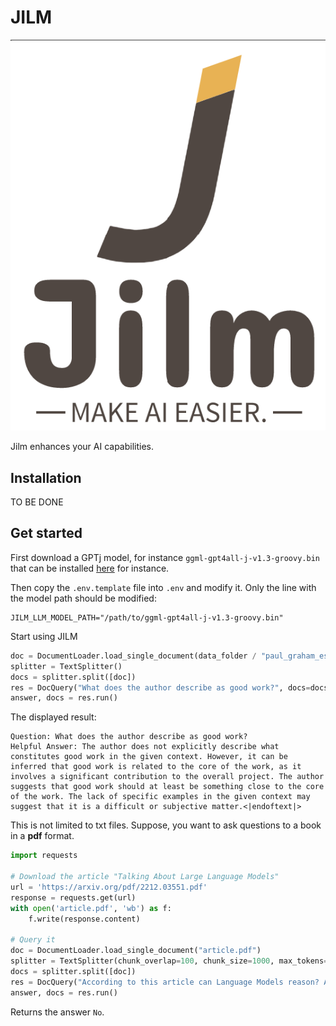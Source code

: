 # JILM

![JILM](images/jilm-logo.png)

Jilm enhances your AI capabilities.

## Installation

TO BE DONE

## Get started

First download a GPTj model, for instance `ggml-gpt4all-j-v1.3-groovy.bin` that can be installed [here](https://gpt4all.io/models/ggml-gpt4all-j-v1.3-groovy.bin) for instance.

Then copy the `.env.template` file into `.env` and modify it.
Only the line with the model path should be modified:

```
JILM_LLM_MODEL_PATH="/path/to/ggml-gpt4all-j-v1.3-groovy.bin"
```

Start using JILM

```python
doc = DocumentLoader.load_single_document(data_folder / "paul_graham_essays_worked.txt")
splitter = TextSplitter()
docs = splitter.split([doc])
res = DocQuery("What does the author describe as good work?", docs=docs)
answer, docs = res.run()
```

The displayed result:
```
Question: What does the author describe as good work?
Helpful Answer: The author does not explicitly describe what constitutes good work in the given context. However, it can be inferred that good work is related to the core of the work, as it involves a significant contribution to the overall project. The author suggests that good work should at least be something close to the core of the work. The lack of specific examples in the given context may suggest that it is a difficult or subjective matter.<|endoftext|>
```

This is not limited to txt files. Suppose, you want to ask questions to a book in a **pdf** format.

```python
import requests

# Download the article "Talking About Large Language Models"
url = 'https://arxiv.org/pdf/2212.03551.pdf'
response = requests.get(url)
with open('article.pdf', 'wb') as f:
    f.write(response.content)

# Query it
doc = DocumentLoader.load_single_document("article.pdf")
splitter = TextSplitter(chunk_overlap=100, chunk_size=1000, max_tokens=1000)
docs = splitter.split([doc])
res = DocQuery("According to this article can Language Models reason? Answer by 'yes' or 'no'.", docs=docs)
answer, docs = res.run()
```

Returns the answer `No`.
